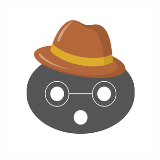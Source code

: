 <img src="https://github.com/aalperozmen/Exercise/blob/master/7.%20Glasses/img.png" width="500" height="500">
